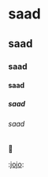 # saad
## saad
### saad
#### saad
##### saad
###### saad

:slightly_smiling_face:

:[jojo](jojo.jpg):









